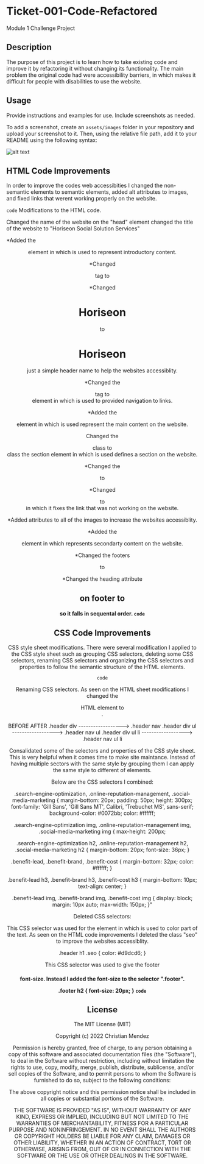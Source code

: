 # Ticket-001-Code-Refactored
Module 1 Challenge Project 

## Description

The purpose of this project is to learn how to take existing code and improve it by
refactoring it without changing its functionality. The main problem the original code had were accessibility barriers, in which makes it difficult for people with disabilities to use the website. 

## Usage

Provide instructions and examples for use. Include screenshots as needed.

To add a screenshot, create an `assets/images` folder in your repository and upload your screenshot to it. Then, using the relative file path, add it to your README using the following syntax:

![alt text](assets/images/screenshot.png)

## HTML Code Improvements

In order to improve the codes web accessibities I changed the non-semantic elements to semantic elements, added alt attributes to images, and fixed links that werent working properly on the website.

`code`
Modifications to the HTML code. 

Changed the name of the website on the "head" element changed the title of the website to "Horiseon Social Solution Services"

*Added the <header> element in which is used to represent introductory content. 

*Changed <div> tag to <header>

*Changed <h1>Hori<span class="seo">seo</span>n</h1> to <h1>Horiseon</h1>
just a simple header name to help the websites accessiblity. 

*Changed the <div> tag to <nav> element in which is used to provided navigation to links. 

*Added the <main> element in which is used represent the main content on the website.

Changed the <div> class to <section> class the section element in which is used defines a section on the website.

*Changed the <div class="content"> to <section class="content">

*Changed <div class="search-engine-optimization"> to <section id="search-engine-optimization" also added class="search-engine-optimization"> in which it  fixes the link that was not working on the website. 

*Added <alt> attributes to all of the images to increase the websites accessiblity. 

*Added the <aside> element in which represents secondarty content on the website.

*Changed the footers <div class> to <footer class>

*Changed the heading attribute <h2> on footer to <h4> so it falls in sequental order. `code`




## CSS Code Improvements

CSS style sheet modifications. There were several modification I applied to the CSS style sheet such as grouping CSS selectors, deleting some CSS selectors, renaming CSS selectors and organizing the CSS selectors and properties to follow the semantic structure of the HTML elements. 

`code`

Renaming CSS selectors. 
As seen on the HTML sheet modifications I changed the <div> HTML element to <nav>.

  BEFORE                                       AFTER 
.header div        ------------------>      .header nav 
.header div ul     ------------------>      .header nav ul
.header div ul li  ------------------>      .header nav ul li 


Consalidated some of the selectors and properties of the CSS style sheet. This is very helpful when it comes time to make site maintance. Instead of having multiple sectors with the same style by grouping them I can apply the same style to different of elements. 

Below are the CSS selectors I combined:

.search-engine-optimization, .online-reputation-management, .social-media-marketing {
    margin-bottom: 20px;
    padding: 50px;
    height: 300px;
    font-family: 'Gill Sans', 'Gill Sans MT', Calibri, 'Trebuchet MS', sans-serif;
    background-color: #0072bb;
    color: #ffffff; 

.search-engine-optimization img, .online-reputation-management img, .social-media-marketing img {
    max-height: 200px;


.search-engine-optimization h2, .online-reputation-management h2, .social-media-marketing h2 {
    margin-bottom: 20px;
    font-size: 36px;
}

.benefit-lead, .benefit-brand, .benefit-cost {
    margin-bottom: 32px;
    color: #ffffff;
} 

.benefit-lead h3, .benefit-brand h3, .benefit-cost h3 {
    margin-bottom: 10px;
    text-align: center;
}


.benefit-lead img, .benefit-brand img, .benefit-cost img {
    display: block;
    margin: 10px auto;
    max-width: 150px;
}"

Deleted CSS selectors: 

This CSS selector was used for the <span> element in which is used to color part of the text. As seen on the HTML code improvements I deleted the class "seo" to improve the websites accessiblity. 

.header h1 .seo {
    color: #d9dcd6;
}

This CSS selector was used to give the footer <h4> font-size. Instead I added the font-size to the selector ".footer". 

.footer h2 {
    font-size: 20px;
}
`code`



## License

The MIT License (MIT)

Copyright (c) 2022 Christian Mendez

Permission is hereby granted, free of charge, to any person obtaining a copy of this software and associated documentation files (the "Software"), to deal in the Software without restriction, including without limitation the rights to use, copy, modify, merge, publish, distribute, sublicense, and/or sell copies of the Software, and to permit persons to whom the Software is furnished to do so, subject to the following conditions:

The above copyright notice and this permission notice shall be included in all copies or substantial portions of the Software.

THE SOFTWARE IS PROVIDED "AS IS", WITHOUT WARRANTY OF ANY KIND, EXPRESS OR IMPLIED, INCLUDING BUT NOT LIMITED TO THE WARRANTIES OF MERCHANTABILITY, FITNESS FOR A PARTICULAR PURPOSE AND NONINFRINGEMENT. IN NO EVENT SHALL THE AUTHORS OR COPYRIGHT HOLDERS BE LIABLE FOR ANY CLAIM, DAMAGES OR OTHER LIABILITY, WHETHER IN AN ACTION OF CONTRACT, TORT OR OTHERWISE, ARISING FROM, OUT OF OR IN CONNECTION WITH THE SOFTWARE OR THE USE OR OTHER DEALINGS IN THE SOFTWARE.


